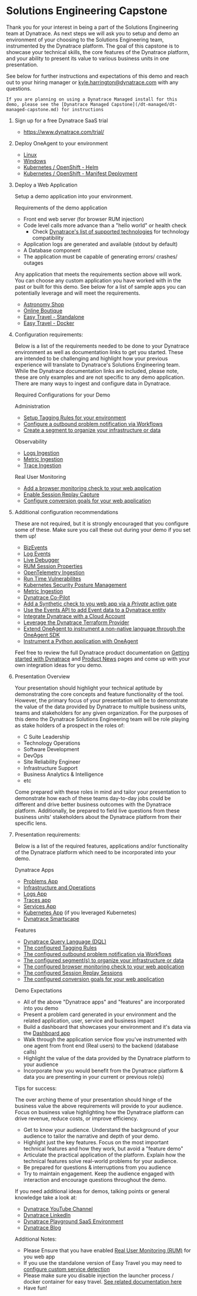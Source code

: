 # Solutions Engineering Capstone

Thank you for your interest in being a part of the Solutions Engineering team at Dynatrace. As next steps we will ask you to setup and demo an environment of your choosing to the Solutions Engineering team, instrumented by the Dynatrace platform. The goal of this capstone is to showcase your technical skills, the core features of the Dynatrace platform, and your ability to present its value to various business units in one presentation.

See below for further instructions and expectations of this demo and reach out to your hiring manager or kyle.harrington@dynatrace.com with any questions.
    
    If you are planning on using a Dynatrace Managed install for this demo, please see the [Dynatrace Managed Capstone](/dt-managed/dt-managed-capstone.md) for instructions

1. Sign up for a free Dynatrace SaaS trial 
    - https://www.dynatrace.com/trial/

1. Deploy OneAgent to your environment
    - [Linux](https://docs.dynatrace.com/docs/setup-and-configuration/dynatrace-oneagent/installation-and-operation/linux/installation/install-oneagent-on-linux)
    - [Windows](https://docs.dynatrace.com/docs/setup-and-configuration/dynatrace-oneagent/installation-and-operation/windows/installation/install-oneagent-on-windows)
    - [Kubernetes / OpenShift - Helm](https://docs.dynatrace.com/docs/ingest-from/setup-on-k8s/deployment/full-stack-observability)
    - [Kubernetes / OpenShift - Manifest Deployment](https://docs.dynatrace.com/docs/shortlink/installation-k8s-cloud-native-fs#manifest)

1. Deploy a Web Application
    
    Setup a demo application into your environment.

    Requirements of the demo application 
    - Front end web server (for browser RUM injection) 
    - Code level calls more advance than a "hello world" or health check 
      -  Check [Dynatrace's list of supported technologies](https://docs.dynatrace.com/docs/setup-and-configuration/technology-support) for technology compatibility
    - Application logs are generated and available (stdout by default)
    - A Database component 
    - The application must be capable of generating errors/ crashes/ outages

    Any application that meets the requirements section above will work. You can choose any custom application you have worked with in the past or built for this demo. See below for a list of sample apps you can potentially leverage and will meet the requirements. 

    - [Astronomy Shop](https://opentelemetry.io/docs/demo/kubernetes-deployment/)
    - [Online Boutique](https://github.com/GoogleCloudPlatform/microservices-demo)
    - [Easy Travel - Standalone](https://community.dynatrace.com/t5/Getting-started/easyTravel-Documentation-and-Download/td-p/181271)
    - [Easy Travel - Docker](https://github.com/Dynatrace/easyTravel-Docker)

    
1. Configuration requirements:

    Below is a list of the requirements needed to be done to your Dynatrace environment as well as documentation links to get you started. These are intended to be challenging and highlight how your previous experience will translate to Dynatrace's Solutions Engineering team. While the Dynatrace documentation links are included, please note, these are only examples and are not specific to any demo application. There are many ways to ingest and configure data in Dynatrace.

    Required Configurations for your Demo

    Administration     
    
    - [Setup Tagging Rules for your environment](https://docs.dynatrace.com/docs/manage/tags-and-metadata/setup/how-to-define-tags)
    - [Configure a outbound problem notification via Workflows](https://docs.dynatrace.com/docs/analyze-explore-automate/workflows/simple-workflow)
    - [Create a segment to organize your infrastructure or data](https://docs.dynatrace.com/docs/manage/access-control/management-zones/set-up-management-zones)
    

    Observability
    - [Logs Ingestion](https://docs.dynatrace.com/docs/analyze-explore-automate/logs/lma-log-ingestion)
    - [Metric Ingestion](https://docs.dynatrace.com/docs/analyze-explore-automate/metrics)
    - [Trace Ingestion](https://docs.dynatrace.com/docs/analyze-explore-automate/distributed-tracing/ingest-traces)

    Real User Monitoring
     - [Add a browser monitoring check to your web application](https://docs.dynatrace.com/docs/observe/digital-experience/synthetic-monitoring/browser-monitors/create-a-single-url-browser-monitor)
    - [Enable Session Replay Capture](https://docs.dynatrace.com/docs/platform-modules/digital-experience/session-replay/enable-session-replay-web)
    - [Configure conversion goals for your web application](https://docs.dynatrace.com/docs/platform-modules/digital-experience/web-applications/analyze-and-use/define-conversion-goals)
   
 
1. Additional configuration recommendations
    
    These are not required, but it is strongly encouraged that you configure some of these. Make sure you call these out during your demo if you set them up!

    - [BizEvents](https://docs.dynatrace.com/docs/platform-modules/business-analytics/ba-events-capturing)
    - [Log Events](https://docs.dynatrace.com/docs/analyze-explore-automate/logs/lma-analysis/lma-log-events) 
    - [Live Debugger](https://docs.dynatrace.com/docs/observe/applications-and-microservices/developer-observability/offering-capabilities)
    - [RUM Session Properties](https://docs.dynatrace.com/docs/platform-modules/digital-experience/web-applications/additional-configuration/define-user-action-and-session-properties)
    - [OpenTelemetry Ingestion](https://docs.dynatrace.com/docs/ingest-from/opentelemetry)
    - [Run Time Vulnerabilites](https://docs.dynatrace.com/docs/secure/application-security/vulnerability-analytics)
    - [Kubernetes Security Posture Management](https://docs.dynatrace.com/docs/ingest-from/setup-on-k8s/deployment/security-posture-management)
    - [Metric Ingestion](https://docs.dynatrace.com/docs/extend-dynatrace/extend-metrics/ingestion-methods/oneagent-metric-api)
    - [Dynatrace Co-Pilot](https://docs.dynatrace.com/docs/discover-dynatrace/platform/davis-ai/copilot/copilot-getting-started)
    - [Add a Synthetic check to you web app via a *Private* active gate](https://docs.dynatrace.com/docs/platform-modules/digital-experience/synthetic-monitoring/private-synthetic-locations/create-a-private-synthetic-location)
    - [Use the Events API to add Event data to a Dynatrace entity](https://docs.dynatrace.com/docs/dynatrace-api/environment-api/events-v2/post-event)
    - [Integrate Dynatrace with a Cloud Account](https://docs.dynatrace.com/docs/platform-modules/infrastructure-monitoring/cloud-platform-monitoring)
    - [Leverage the Dynatrace Terraform Provider](https://registry.terraform.io/providers/dynatrace-oss/dynatrace/latest)
    - [Extend OneAgent to instrument a non-native language through the OneAgent SDK](https://docs.dynatrace.com/docs/extend-dynatrace/extend-tracing/oneagent-sdk)
    - [Instrument a Python application with OneAgent](https://github.com/dynatrace-oss/OneAgent-SDK-Python-AutoInstrumentation)

    Feel free to review the full Dynatrace product documentation on [Getting started with Dynatrace](https://docs.dynatrace.com/docs/get-started) and [Product News](https://www.dynatrace.com/news/blog/) pages and come up with your own integration ideas for you demo.
 

1. Presentation Overview

    Your presentation should highlight your technical aptitude by demonstrating the core concepts and feature functionality of the tool. However, the primary focus of your presentation will be to demonstrate the value of the data provided by Dynatrace to multiple business units, teams and stakeholders for any given organization. For the purposes of this demo the Dynatrace Solutions Engineering team will be role playing as stake holders of a prospect in the roles of:  
    
    - C Suite Leadership 
    - Technology Operations
    - Software Development
    - DevOps
    - Site Reliability Engineer
    - Infrastructure Support
    - Business Analytics & Intelligence
    - etc

    Come prepared with these roles in mind and tailor your presentation to demonstrate how each of these teams day-to-day jobs could be different and drive better business outcomes with the Dynatrace platform. Additionally, be prepared to field live questions from these business units' stakeholders about the Dynatrace platform from their specific lens. 

1. Presentation requirements: 

    Below is a list of the required features, applications and/or functionality of the Dynatrace platform which need to be incorporated into your demo. 

    Dynatrace Apps 
    - [Problems App](https://www.dynatrace.com/hub/detail/problems/)
    - [Infrastructure and Operations](https://www.dynatrace.com/hub/detail/infrastructure-operations)
    - [Logs App](https://www.dynatrace.com/hub/detail/logs/) 
    - [Traces app](https://www.dynatrace.com/hub/detail/distributed-tracing)
    - [Services App](https://www.dynatrace.com/hub/detail/services-1/)
    - [Kubernetes App](https://www.dynatrace.com/hub/detail/kubernetes-1) (if you leveraged Kubernetes)
    - [Dynatrace Smartscape](https://docs.dynatrace.com/docs/platform/smartscape)

    Features 
    - [Dynatrace Query Language (DQL)](https://docs.dynatrace.com/docs/discover-dynatrace/references/dynatrace-query-language)
    - [The configured Tagging Rules](https://docs.dynatrace.com/docs/manage/tags-and-metadata/setup/how-to-define-tags)
    - [The configured outbound problem notification via Workflows](https://docs.dynatrace.com/docs/analyze-explore-automate/workflows/simple-workflow)
    - [The configured segment(s) to organize your infrastructure or data](https://docs.dynatrace.com/docs/manage/access-control/management-zones/set-up-management-zones)
    - [The configured browser monitoring check to your web application](https://docs.dynatrace.com/docs/observe/digital-experience/synthetic-monitoring/browser-monitors/create-a-single-url-browser-monitor)
    - [The configured Session Replay Sessions](https://docs.dynatrace.com/docs/platform-modules/digital-experience/session-replay/enable-session-replay-web)
    - [The configured conversion goals for your web application](https://docs.dynatrace.com/docs/platform-modules/digital-experience/web-applications/analyze-and-use/define-conversion-goals)
    
    Demo Expectations
    - All of the above "Dynatrace apps" and "features" are incorporated into you demo
    - Present a problem card generated in your environment and the related application, user, service and business impact 
    - Build a dashboard that showcases your environment and it's data via the [Dashboard app](https://www.dynatrace.com/hub/detail/dashboards/)
    - Walk through the application service flow you've instrumented with one agent from front end (Real users) to the backend (database calls)
    - Highlight the value of the data provided by the Dynatrace platform to your audience
    - Incorporate how you would benefit from the Dynatrace platform & data you are presenting in your current or previous role(s) 

    Tips for success:

     The over arching theme of your presentation should hinge of the business value the above requirements will provide to your audience. Focus on business value  highlighting how the Dynatrace platform can drive revenue, reduce costs, or improve efficiency.

    - Get to know your audience. Understand the background of your audience to tailor the narrative and depth of your demo.
    - Highlight just the key features. Focus on the most important technical features and how they work, but avoid a "feature demo" 
    - Articulate the practical application of the platform. Explain how the technical features solve real-world problems for your audience.
    - Be prepared for questions & interruptions from you audience
    - Try to maintain engagement. Keep the audience engaged with interaction and encourage questions throughout the demo.

        
    If you need additional ideas for demos, talking points or general knowledge take a look at:
    - [Dynatrace YouTube Channel](https://www.youtube.com/@dynatrace)
    - [Dynatrace LinkedIn](https://www.linkedin.com/company/dynatrace/posts/?feedView=all)
    - [Dynatrace Playground SaaS Environment](https://wkf10640.apps.dynatrace.com/)
    - [Dynatrace Blog](https://www.dynatrace.com/news/blog/)

   
    Additional Notes:
    - Please Ensure that you have enabled [Real User Monitoring (RUM)](https://docs.dynatrace.com/docs/platform-modules/digital-experience/web-applications/initial-setup/configure-dynatrace-real-user-monitoring-to-capture-xhr-actions) for you web app
    - If you use the standalone version of Easy Travel you may need to [configure custom service detection](https://docs.dynatrace.com/docs/platform-modules/applications-and-microservices/services/service-detection-and-naming/service-types/custom-services)
    - Please make sure you disable injection the launcher process / docker container for easy travel. [See related documentation here](https://community.dynatrace.com/t5/Getting-started/easyTravel-Documentation-and-Download/td-p/181271)
     - Have fun!